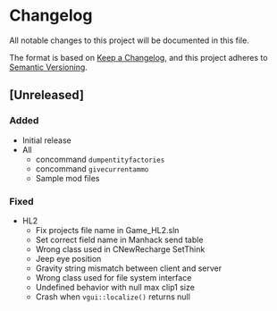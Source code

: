 # Changelog

All notable changes to this project will be documented in this file.

The format is based on [Keep a Changelog](https://keepachangelog.com/en/1.0.0/),
and this project adheres to [Semantic Versioning](https://semver.org/spec/v2.0.0.html).

## [Unreleased]

### Added

- Initial release
- All
  - concommand `dumpentityfactories`
  - concommand `givecurrentammo`
  - Sample mod files

### Fixed

- HL2
  - Fix projects file name in Game_HL2.sln
  - Set correct field name in Manhack send table
  - Wrong class used in CNewRecharge SetThink
  - Jeep eye position
  - Gravity string mismatch between client and server
  - Wrong class used for file system interface
  - Undefined behavior with null max clip1 size
  - Crash when `vgui::localize()` returns null
